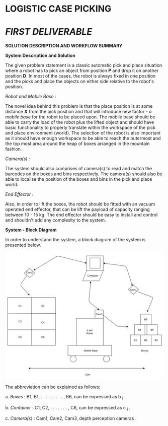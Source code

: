 # **LOGISTIC CASE PICKING**

# _FIRST DELIVERABLE_

**SOLUTION DESCRIPTION AND WORKFLOW SUMMARY**

**System Description and Solution**

The given problem statement is a classic automatic pick and place situation where a robot has to pick an object from
position **P** and drop it on another position **D**. In most of the cases, the robot is always fixed in one position
and the picks and place the objects on either side relative to the robot's position.

_Robot and Mobile Base :_

The novel idea behind this problem is that the place position is at some distance **X** from the pick position and that
will introduce new factor - _a mobile base_ for the robot to be placed upon. The mobile base should be able to carry the
load of the robot plus the lifted object and should have basic functionality to properly translate within the workspace
of the pick and place environment (world). The selection of the robot is also important as it should have enough
workspace to be able to reach the outermost and the top most area around the heap of boxes arranged in the mountain
fashion.

_Camera(s) :_

The system should also comprises of camera(s) to read and match the barcodes on the boxes and bins respectively. The
camera(s) should also be able to localise the position of the boxes and bins in the pick and place world.

_End Effector :_

Also, in order to lift the boxes, the robot should be fitted with an vacuum operated end effector, that can be lift the
payload of capacity ranging between 10 - 15 kg. The end effector should be easy to install and control and shouldn't add
any complexity to the system.

**System - Block Diagram**

In order to understand the system, a block diagram of the system is presented below.

![img.png](block_diagram.png)

The abbreviation can be explained as follows:
 
a. _Boxes_ : B1, B1, . . . . . . . . . , B6, can be expressed as b <sub>i</sub> .

b. _Container_ : C1, C2, . . . . . . . , C6, can be expressed as c <sub>i</sub> .

c. _Camera(s)_ : Cam1, Cam2, Cam3, depth perception cameras .



